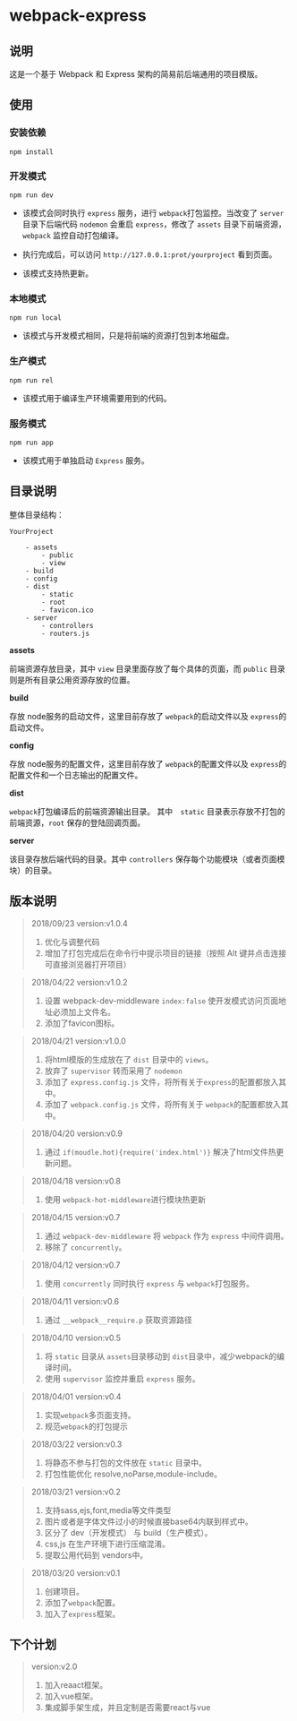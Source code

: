 # webpack-express

## 说明
这是一个基于 Webpack 和 Express 架构的简易前后端通用的项目模版。

## 使用

### 安装依赖
```
npm install
```

### 开发模式

```
npm run dev
```
* 该模式会同时执行 `express` 服务，进行 `webpack`打包监控。当改变了 `server` 目录下后端代码 `nodemon` 会重启 `express`，修改了 `assets` 目录下前端资源，`webpack` 监控自动打包编译。

* 执行完成后，可以访问 `http://127.0.0.1:prot/yourproject` 看到页面。

* 该模式支持热更新。

### 本地模式

```
npm run local
```
* 该模式与开发模式相同，只是将前端的资源打包到本地磁盘。

### 生产模式

```
npm run rel
```
* 该模式用于编译生产环境需要用到的代码。

### 服务模式

```
npm run app
```

* 该模式用于单独启动 `Express` 服务。

## 目录说明

整体目录结构：

```
YourProject

    - assets
        - public
        - view
    - build
    - config
    - dist
        - static
        - root
        - favicon.ico
    - server
        - controllers
        - routers.js

```

**assets**

前端资源存放目录，其中 `view` 目录里面存放了每个具体的页面，而 `public` 目录则是所有目录公用资源存放的位置。

**build**

存放 node服务的启动文件，这里目前存放了 `webpack`的启动文件以及 `express`的启动文件。

**config**

存放 node服务的配置文件，这里目前存放了 `webpack`的配置文件以及 `express`的配置文件和一个日志输出的配置文件。

**dist**

`webpack`打包编译后的前端资源输出目录。
其中　`static` 目录表示存放不打包的前端资源，`root` 保存的登陆回调页面。

**server**

该目录存放后端代码的目录。其中 `controllers` 保存每个功能模块（或者页面模块）的目录。


## 版本说明

> 2018/09/23
> version:v1.0.4
> 1) 优化与调整代码
> 2) 增加了打包完成后在命令行中提示项目的链接（按照 Alt 键并点击连接可直接浏览器打开项目）

> 2018/04/22
> version:v1.0.2
> 1) 设置 webpack-dev-middleware `index:false` 使开发模式访问页面地址必须加上文件名。
> 2) 添加了favicon图标。

> 2018/04/21
> version:v1.0.0
> 1) 将html模版的生成放在了 `dist` 目录中的 `views`。
> 2) 放弃了 `supervisor` 转而采用了 `nodemon`
> 3) 添加了 `express.config.js` 文件，将所有关于`express`的配置都放入其中。
> 3) 添加了 `webpack.config.js` 文件，将所有关于 `webpack`的配置都放入其中。

> 2018/04/20
> version:v0.9
> 1) 通过 `if(moudle.hot){require('index.html')}` 解决了html文件热更新问题。

> 2018/04/18
> version:v0.8
> 1) 使用 `webpack-hot-middleware`进行模块热更新

> 2018/04/15
> version:v0.7
> 1) 通过 `webpack-dev-middleware` 将 `webpack` 作为 `express` 中间件调用。
> 2) 移除了 `concurrently`。

> 2018/04/12
> version:v0.7
> 1) 使用 `concurrently` 同时执行 `express` 与 `webpack`打包服务。

> 2018/04/11
> version:v0.6
> 1) 通过 `__webpack__require.p` 获取资源路径

> 2018/04/10
> version:v0.5
> 1)  将 `static` 目录从 `assets`目录移动到 `dist`目录中，减少webpack的编译时间。
> 2)  使用 `supervisor` 监控并重启 `express` 服务。

> 2018/04/01
> version:v0.4
> 1) 实现`webpack`多页面支持。
> 2) 规范`webpack`的打包提示

> 2018/03/22
> version:v0.3
> 1) 将静态不参与打包的文件放在 `static` 目录中。
> 2) 打包性能优化 resolve,noParse,module-include。

> 2018/03/21
> version:v0.2
> 1) 支持sass,ejs,font,media等文件类型
> 2) 图片或者是字体文件过小的时候直接base64内联到样式中。
> 3) 区分了 dev（开发模式） 与 build（生产模式）。
> 4) css,js 在生产环境下进行压缩混淆。
> 5) 提取公用代码到 vendors中。

> 2018/03/20
> version:v0.1
> 1) 创建项目。
> 2) 添加了`webpack`配置。
> 3) 加入了`express`框架。


## 下个计划

> version:v2.0
> 1) 加入reaact框架。
> 2) 加入vue框架。
> 2) 集成脚手架生成，并且定制是否需要react与vue
